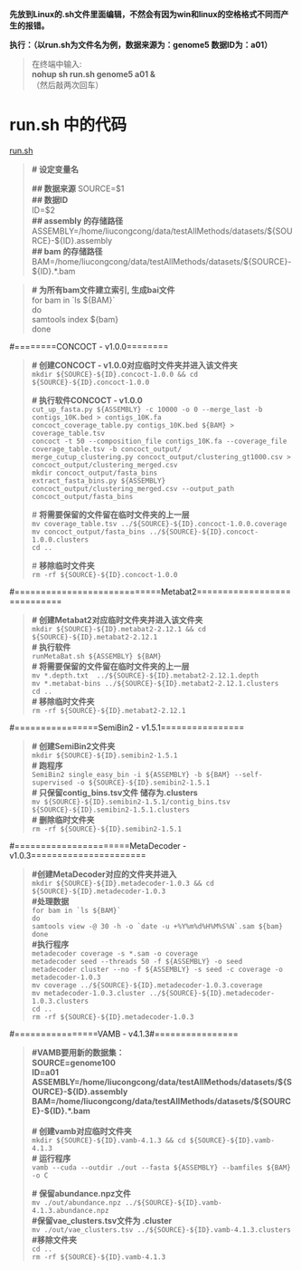 **先放到Linux的.sh文件里面编辑，不然会有因为win和linux的空格格式不同而产生的报错。**

**执行：（以run.sh为文件名为例，数据来源为：genome5 数据ID为：a01）**
>在终端中输入:  
>**nohup sh run.sh genome5 a01  &**  
（然后敲两次回车） 

# run.sh 中的代码
[run.sh](/)
>**\# 设定变量名**
>
>**\## 数据来源** 
SOURCE=\$1      
**\## 数据ID**    
>ID=\$2   
**\## assembly 的存储路径**       
> ASSEMBLY=/home/liucongcong/data/testAllMethods/datasets/\${SOURCE}-\${ID}.assembly  
>**\## bam 的存储路径**
>BAM=/home/liucongcong/data/testAllMethods/datasets/\${SOURCE}-\${ID}.*.bam  

>**\# 为所有bam文件建立索引, 生成bai文件**  
>for bam in \`ls ${BAM}`  
>do  
samtools index \${bam}  
>done  

#========CONCOCT - v1.0.0========
>**\# 创建CONCOCT - v1.0.0对应临时文件夹并进入该文件夹**  
`mkdir ${SOURCE}-${ID}.concoct-1.0.0 && cd ${SOURCE}-${ID}.concoct-1.0.0`  
>  
>**\# 执行软件CONCOCT - v1.0.0**   
`cut_up_fasta.py ${ASSEMBLY} -c 10000 -o 0 --merge_last -b contigs_10K.bed > contigs_10K.fa`  
`concoct_coverage_table.py contigs_10K.bed ${BAM} > coverage_table.tsv`  
`concoct -t 50 --composition_file contigs_10K.fa --coverage_file coverage_table.tsv -b concoct_output/`  
`merge_cutup_clustering.py concoct_output/clustering_gt1000.csv > concoct_output/clustering_merged.csv`  
`mkdir concoct_output/fasta_bins`  
`extract_fasta_bins.py ${ASSEMBLY} concoct_output/clustering_merged.csv --output_path concoct_output/fasta_bins`  
>
>\# **将需要保留的文件留在临时文件夹的上一层**  
> `mv coverage_table.tsv ../${SOURCE}-${ID}.concoct-1.0.0.coverage`  
`mv concoct_output/fasta_bins ../${SOURCE}-${ID}.concoct-1.0.0.clusters`  
`cd ..`  
>  
>\# **移除临时文件夹**  
`rm -rf ${SOURCE}-${ID}.concoct-1.0.0`  

#============================Metabat2============================  
>**\# 创建Metabat2对应临时文件夹并进入该文件夹**  
`mkdir ${SOURCE}-${ID}.metabat2-2.12.1 && cd ${SOURCE}-${ID}.metabat2-2.12.1`  
**\# 执行软件**  
`runMetaBat.sh ${ASSEMBLY} ${BAM}`  
**\# 将需要保留的文件留在临时文件夹的上一层**  
`mv *.depth.txt  ../${SOURCE}-${ID}.metabat2-2.12.1.depth`  
`mv *.metabat-bins ../${SOURCE}-${ID}.metabat2-2.12.1.clusters`  
`cd ..`  
**\# 移除临时文件夹**  
`rm -rf ${SOURCE}-${ID}.metabat2-2.12.1`  

<!-- #======================SemiBin2-1.5.1============================
#==========(https://semibin.readthedocs.io/en/latest/usage/)====================
ASSEMBLY=/home/liucongcong/data/testAllMethods/datasets/${SOURCE}-${ID}.assembly
BAM=/home/liucongcong/data/testAllMethods/datasets/${SOURCE}-${ID}.*.bam
OUTPUT=${SOURCE}-${ID}.semibin2-1.5.1

#生成data.csv/data_split.csv
SemiBin2 generate_sequence_features_single -i ${ASSEMBLY} -b ${BAM} -o ${OUTPUT}
#SemiBin2 generate_cannot_links -i ${ASSEMBLY} -o ${OUTPUT} --taxonomy-annotation-tabl
#SemiBin2 generate_cannot_links -i ${ASSEMBLY} -o ${OUTPUT}

#生成model.h5cd
#SemiBin2 train --mode single -i ${ASSEMBLY} --data ${OUTPUT}/data.csv --data-split ${OUTPUT}/data_split.csv -c ${OUTPUT}/cannot/cannot.txt -o ${OUTPUT}
SemiBin2 train_self --data ${OUTPUT}/data.csv --data-split ${OUTPUT}/data_split.csv -o ${OUTPUT}

#生成Bin
SemiBin2 bin -i ${ASSEMBLY} --model ${OUTPUT}/model.h5 --data ${OUTPUT}/data.csv -o ${OUTPUT} -->

#================SemiBin2 - v1.5.1================  
<!-- 临时变量存储地
SOURCE=genome5
ID=a01
ASSEMBLY=/home/liucongcong/data/testAllMethods/datasets/${SOURCE}-${ID}.assembly
BAM=/home/liucongcong/data/testAllMethods/datasets/${SOURCE}-${ID}.*.bam 
-->
>**\# 创建SemiBin2文件夹**  
`mkdir ${SOURCE}-${ID}.semibin2-1.5.1 `  
**\# 跑程序**  
`SemiBin2 single_easy_bin -i ${ASSEMBLY} -b ${BAM} --self-supervised -o ${SOURCE}-${ID}.semibin2-1.5.1`  
**\# 只保留contig_bins.tsv文件 储存为.clusters**  
`mv ${SOURCE}-${ID}.semibin2-1.5.1/contig_bins.tsv ${SOURCE}-${ID}.semibin2-1.5.1.clusters`  
**\# 删除临时文件夹**  
`rm -rf ${SOURCE}-${ID}.semibin2-1.5.1`  


#======================MetaDecoder - v1.0.3======================  
>**\#创建MetaDecoder对应的文件夹并进入**  
>`mkdir ${SOURCE}-${ID}.metadecoder-1.0.3 && cd ${SOURCE}-${ID}.metadecoder-1.0.3`  
**\#处理数据**  
``for bam in `ls ${BAM}` ``  
`do`  
``samtools view -@ 30 -h -o `date -u +%Y%m%d%H%M%S%N`.sam ${bam}``  
`done`  
**\#执行程序**  
`metadecoder coverage -s *.sam -o coverage`  
`metadecoder seed --threads 50 -f ${ASSEMBLY} -o seed`  
`metadecoder cluster --no -f ${ASSEMBLY} -s seed -c coverage -o metadecoder-1.0.3`  
`mv coverage ../${SOURCE}-${ID}.metadecoder-1.0.3.coverage`  
`mv metadecoder-1.0.3.cluster ../${SOURCE}-${ID}.metadecoder-1.0.3.clusters`  
`cd ..`  
`rm -rf ${SOURCE}-${ID}.metadecoder-1.0.3`  


#================VAMB - v4.1.3#================  
<!-- 临时变量存储地
SOURCE=genome100
ID=a01
ASSEMBLY=/home/liucongcong/data/testAllMethods/datasets/${SOURCE}-${ID}.assembly
BAM=/home/liucongcong/data/testAllMethods/datasets/${SOURCE}-${ID}.*.bam 
-->
>**#VAMB要用新的数据集：**  
>**SOURCE=genome100  
ID=a01        
> ASSEMBLY=/home/liucongcong/data/testAllMethods/datasets/\${SOURCE}-\${ID}.assembly  
>BAM=/home/liucongcong/data/testAllMethods/datasets/\${SOURCE}-\${ID}.*.bam**  
\
**\# 创建vamb对应临时文件夹**  
`mkdir ${SOURCE}-${ID}.vamb-4.1.3 && cd ${SOURCE}-${ID}.vamb-4.1.3`  
**\# 运行程序**  
`vamb --cuda --outdir ./out --fasta ${ASSEMBLY} --bamfiles ${BAM} -o C`  
> <!-- **\# 保留abundance.npz文件，abundance.npz -> ${SOURCE}-${ID}.vamb-4.1.3.abundance.npz** 
> **/#保留vae_clusters.tsv文件，vae_clusters.tsv -> ${SOURCE}-${ID}.vamb-4.1.3.clusters**
> -->
>**\# 保留abundance.npz文件**  
`mv ./out/abundance.npz ../${SOURCE}-${ID}.vamb-4.1.3.abundance.npz`  
**\#保留vae_clusters.tsv文件为 .cluster**  
`mv ./out/vae_clusters.tsv ../${SOURCE}-${ID}.vamb-4.1.3.clusters`  
**\#移除文件夹**  
`cd ..`  
`rm -rf ${SOURCE}-${ID}.vamb-4.1.3`  


